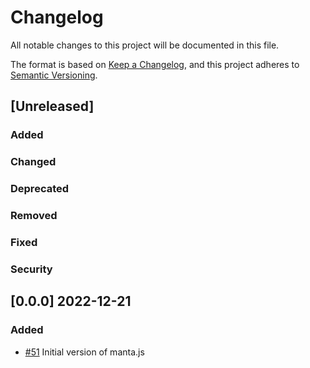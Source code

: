 # Changelog
All notable changes to this project will be documented in this file.

The format is based on [Keep a Changelog](https://keepachangelog.com/en/1.0.0/), and this project adheres to [Semantic Versioning](https://semver.org/spec/v2.0.0.html).

## [Unreleased]

### Added

### Changed

### Deprecated

### Removed

### Fixed

### Security

## [0.0.0] 2022-12-21

### Added
- [\#51](https://github.com/Manta-Network/manta-signer/pull/51) Initial version of manta.js

